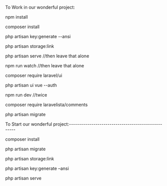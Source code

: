 To Work in our wonderful project:

npm install

composer install

php artisan key:generate --ansi

php artisan storage:link

php artisan serve //then leave that alone

npm run watch //then leave that alone

composer require laravel/ui

php artisan ui vue --auth

npm run dev  //twice

composer require laravelista/comments

php artisan migrate

To Start our wonderful project:---------------------------------------------------

composer install 

php artisan migrate 

php artisan storage:link 

php artisan key:generate –ansi 

php artisan serve 
